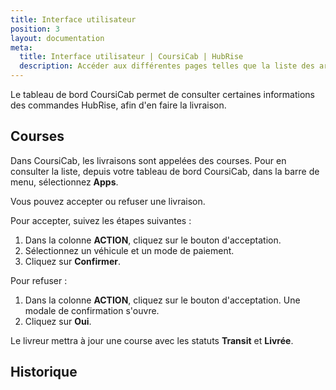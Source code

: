 ```yaml
---
title: Interface utilisateur
position: 3
layout: documentation
meta:
  title: Interface utilisateur | CoursiCab | HubRise
  description: Accéder aux différentes pages telles que la liste des articles ou celle des commandes. Connectez vos apps et synchronisez vos données.
---
```


Le tableau de bord CoursiCab permet de consulter certaines informations des commandes HubRise, afin d'en faire la livraison.

## Courses

Dans CoursiCab, les livraisons sont appelées des courses. Pour en consulter la liste, depuis votre tableau de bord CoursiCab, dans la barre de menu, sélectionnez **Apps**.

Vous pouvez accepter ou refuser une livraison.

Pour accepter, suivez les étapes suivantes :

1. Dans la colonne **ACTION**, cliquez sur le bouton d'acceptation.
1. Sélectionnez un véhicule et un mode de paiement.
1. Cliquez sur **Confirmer**.

Pour refuser :

1. Dans la colonne **ACTION**, cliquez sur le bouton d'acceptation. Une modale de confirmation s'ouvre.
1. Cliquez sur **Oui**.

Le livreur mettra à jour une course avec les statuts **Transit** et **Livrée**.

## Historique